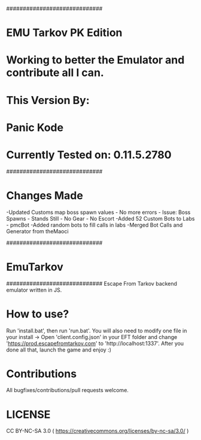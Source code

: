 #############################
# EMU Tarkov PK Edition
#
# Working to better the Emulator and contribute all I can.
# This Version By:
# Panic Kode
#
# Currently Tested on: 0.11.5.2780
#############################

# Changes Made
-Updated Customs map boss spawn values - No more errors
	- Issue: Boss Spawns - Stands Still - No Gear - No Escort
-Added 52 Custom Bots to Labs - pmcBot
-Added random bots to fill calls in labs
-Merged Bot Calls and Generator from theMaoci


#############################
# EmuTarkov
#############################
Escape From Tarkov backend emulator written in JS.

# How to use?
Run 'install.bat', then run 'run.bat'.
You will also need to modify one file in your install ->
Open 'client.config.json' in your EFT folder and change 'https://prod.escapefromtarkov.com' to 'http://localhost:1337'.
After you done all that, launch the game and enjoy :)

# Contributions
All bugfixes/contributions/pull requests welcome.

# LICENSE
CC BY-NC-SA 3.0 ( https://creativecommons.org/licenses/by-nc-sa/3.0/ )
